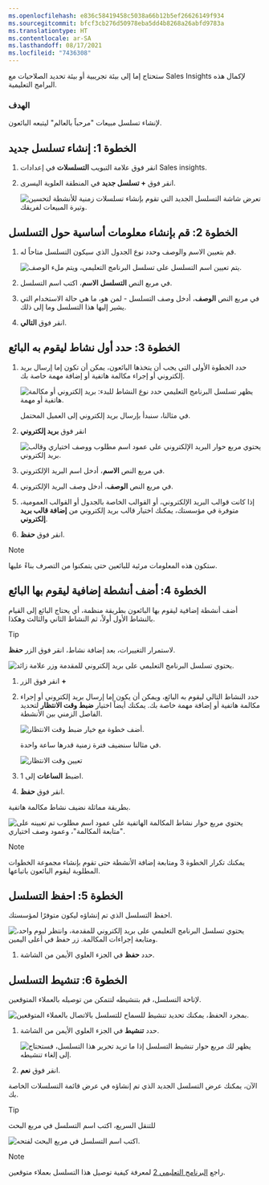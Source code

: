 ```yaml
---
ms.openlocfilehash: e836c58419458c5038a66b12b5ef26626149f934
ms.sourcegitcommit: bfcf3cb276d50978eba5dd4b8268a26abfd9783a
ms.translationtype: HT
ms.contentlocale: ar-SA
ms.lasthandoff: 08/17/2021
ms.locfileid: "7436308"
---
```

ستحتاج إما إلى بيئة تجريبية أو بيئة تحديد الصلاحيات مع Sales Insights لإكمال هذه البرامج التعليمية.

### <a name="objective"></a>الهدف

لإنشاء تسلسل مبيعات "مرحباً بالعالم" ليتبعه البائعون.

## <a name="step-1-create-new-sequence"></a>الخطوة 1: إنشاء تسلسل جديد

1. انقر فوق علامة التبويب **التسلسلات** في إعدادات Sales insights.

2. انقر فوق **+ تسلسل جديد** في المنطقة العلوية اليسرى.

    ![تعرض شاشة التسلسل الجديد التي تقوم بإنشاء تسلسلات زمنية للأنشطة لتحسين وتيرة المبيعات لفريقك.](../media/tutorial-1-1.png)

## <a name="step-2-create-basic-information-about-the-sequence"></a>الخطوة 2: قم بإنشاء معلومات أساسية حول التسلسل

1. قم بتعيين الاسم والوصف وحدد نوع الجدول الذي سيكون التسلسل متاحاً له.

    ![يتم تعيين اسم التسلسل على تسلسل البرنامج التعليمي، ويتم ملء الوصف.](../media/tutorial-1-2.png)

2. في مربع النص **التسلسل** **الاسم**، اكتب اسم التسلسل.

3. في مربع النص **الوصف**، أدخل وصف التسلسل - لمن هو، ما هي حالة الاستخدام التي يشير إليها هذا التسلسل وما إلى ذلك.

4. انقر فوق **التالي**.

## <a name="step-3-choose-the-first-activity-for-seller-to-take"></a>الخطوة 3: حدد أول نشاط ليقوم به البائع

1. حدد الخطوة الأولى التي يجب أن يتخذها البائعون، يمكن أن تكون إما إرسال بريد إلكتروني أو إجراء مكالمة هاتفية أو إضافة مهمة خاصة بك.

    ![يظهر تسلسل البرنامج التعليمي حدد نوع النشاط للبدء: بريد إلكتروني أو مكالمة هاتفية أو مهمة.](../media/tutorial-1-3.png)

    في مثالنا، سنبدأ بإرسال بريد إلكتروني إلى العميل المحتمل.

2. انقر فوق **بريد إلكتروني**

    ![يحتوي مربع حوار البريد الإلكتروني على عمود اسم مطلوب ووصف اختياري وقالب بريد إلكتروني.](../media/tutorial-1-4.png)

3. في مربع النص **الاسم**، أدخل اسم البريد الإلكتروني.

4. في مربع النص **الوصف**، أدخل وصف البريد الإلكتروني.

5. إذا كانت قوالب البريد الإلكتروني، أو القوالب الخاصة بالجدول أو القوالب العمومية، متوفرة في مؤسستك، يمكنك اختيار قالب بريد إلكتروني من **إضافة قالب بريد إلكتروني**.

6. انقر فوق **حفظ**.

> [!NOTE]
> ستكون هذه المعلومات مرئية للبائعين حتى يتمكنوا من التصرف بناءً عليها.

## <a name="step-4-add-additional-activities-for-your-seller-to-take"></a>الخطوة 4: أضف أنشطة إضافية ليقوم بها البائع

أضف أنشطة إضافية ليقوم بها البائعون بطريقة منظمة، أي يحتاج البائع إلى القيام بالنشاط الأول أولاً، ثم النشاط الثاني والثالث وهكذا.

> [!TIP]
> لاستمرار التغييرات، بعد إضافة نشاط، انقر فوق الزر **حفظ**.

![يحتوي تسلسل البرنامج التعليمي على بريد إلكتروني للمقدمة وزر علامة زائد.](../media/tutorial-1-5.png)

1. انقر فوق الزر **+**

2. حدد النشاط التالي ليقوم به البائع، ويمكن أن يكون إما إرسال بريد إلكتروني أو إجراء مكالمة هاتفية أو إضافة مهمة خاصة بك. يمكنك أيضاً اختيار **ضبط وقت الانتظار** لتحديد الفاصل الزمني بين الأنشطة.

    ![أضف خطوة مع خيار ضبط وقت الانتظار.](../media/tutorial-1-6.png)

    في مثالنا سنضيف فترة زمنية قدرها ساعة واحدة.

    ![تعيين وقت الانتظار ](../media/tutorial-1-7.png)

2. اضبط **الساعات** إلى 1.

3. انقر فوق **حفظ**.

بطريقة مماثلة نضيف نشاط مكالمة هاتفية.

![يحتوي مربع حوار نشاط المكالمة الهاتفية على عمود اسم مطلوب تم تعيينه على "متابعة المكالمة"، وعمود وصف اختياري.](../media/tutorial-1-8.png)

> [!NOTE]
> يمكنك تكرار الخطوة 3 ومتابعة إضافة الأنشطة حتى تقوم بإنشاء مجموعة الخطوات المطلوبة ليقوم البائعون باتباعها.

## <a name="step-5-save-the-sequence"></a>الخطوة 5: احفظ التسلسل

احفظ التسلسل الذي تم إنشاؤه ليكون متوفرًا لمؤسستك.

![يحتوي تسلسل البرنامج التعليمي على بريد إلكتروني للمقدمة، وانتظر ليوم واحد، ومتابعة إجراءات المكالمة. زر حفظ في أعلى اليمين.](../media/tutorial-1-9.png)

1. حدد **حفظ** في الجزء العلوي الأيمن من الشاشة.

## <a name="step-6-activate-the-sequence"></a>الخطوة 6: تنشيط التسلسل

لإتاحة التسلسل، قم بتنشيطه لتتمكن من توصيله بالعملاء المتوقعين.

![بمجرد الحفظ، يمكنك تحديد تنشيط للسماح للتسلسل بالاتصال بالعملاء المتوقعين.](../media/tutorial-1-10.png)

1. حدد **تنشيط** في الجزء العلوي الأيمن من الشاشة.

    ![يظهر لك مربع حوار تنشيط التسلسل إذا ما تريد تحرير هذا التسلسل، فستحتاج إلى إلغاء تنشيطه.](../media/tutorial-1-11.png)

2. انقر فوق **نعم**.

الآن، يمكنك عرض التسلسل الجديد الذي تم إنشاؤه في عرض قائمة التسلسلات الخاصة بك.

> [!TIP]
> للتنقل السريع، اكتب اسم التسلسل في مربع البحث

![اكتب اسم التسلسل في مربع البحث لفتحه.](../media/tutorial-1-12.png)

> [!NOTE]
> راجع [البرنامج التعليمي 2](/learn/modules/sales-sequence/3-connect/?azure-portal=true) لمعرفة كيفية توصيل هذا التسلسل بعملاء متوقعين. 

 
